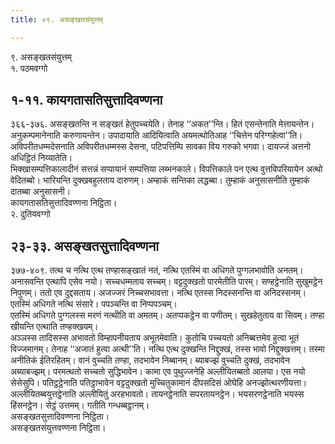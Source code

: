```yaml
---
title: ०९. असङ्खतसंयुत्तम्

---
```

९. असङ्खतसंयुत्तम्  
१. पठमवग्गो  


## १-११. कायगतासतिसुत्तादिवण्णना

३६६-३७६. असङ्खतन्ति न सङ्खतं हेतुपच्चयेति। तेनाह ‘‘अकत’’न्ति। हितं एसन्तेनाति मेत्तायन्तेन। अनुकम्पमानेनाति करुणायन्तेन। उपादायाति आदियित्वाति अयमत्थोतिआह ‘‘चित्तेन परिग्गहेत्वा’’ति। अविपरीतधम्मदेसनाति अविपरीतधम्मस्स देसना, पटिपत्तिम्पि सावका विय गरुको भगवा। दायज्जं अत्तनो अधिट्ठितं निय्यातेति।  
भिक्खासम्पत्तिकालादीनं सत्तन्नं सप्पायानं सम्पत्तिया लब्भनकाले। विपत्तिकाले पन एत्थ वुत्तविपरियायेन अत्थो वेदितब्बो। भारियन्ति दुक्खबहुलताय दारुणम्। अम्हाकं सन्तिका लद्धब्बा। तुम्हाकं अनुसासनीति तुम्हाकं दातब्बा अनुसासनी।  
कायगतासतिसुत्तादिवण्णना निट्ठिता।  
२. दुतियवग्गो  


## २३-३३. असङ्खतसुत्तादिवण्णना

३७७-४०९. तत्थ च नत्थि एत्थ तण्हासङ्खातं नतं, नत्थि एतस्मिं वा अधिगते पुग्गलभावोति अनतम्। अनासवन्ति एत्थापि एसेव नयो। सच्चधम्मताय सच्चम्। वट्टदुक्खतो पारमेतीति पारम्। सण्हट्ठेनाति सुखुमट्ठेन निपुणम्। ततो एव दुद्दसताय। अजज्जरं निच्चसभावत्ता। नत्थि एतस्स निदस्सनन्ति वा अनिदस्सनम्। एतस्मिं अधिगते नत्थि संसारे। पपञ्चन्ति वा निप्पपञ्चम्।  
एतस्मिं अधिगते पुग्गलस्स मरणं नत्थीति वा अमतम्। अतप्पकट्ठेन वा पणीतम्। सुखहेतुताय वा सिवम्। तण्हा खीयन्ति एत्थाति तण्हक्खयम्।  
अञ्ञस्स तादिसस्स अभावतो विम्हापनीयताय अभूतमेवाति। कुतोचि पच्चयतो अनिब्बत्तमेव हुत्वा भूतं विज्जमानम्। तेनाह ‘‘अजातं हुत्वा अत्थी’’ति। नत्थि एत्थ दुक्खन्ति निद्दुक्खं, तस्स भावो निद्दुक्खत्तम्। तस्मा अनीतिकं ईतिरहितम्। वानं वुच्चति तण्हा, तदभावेन निब्बानम्। ब्याबज्झं वुच्चति दुक्खं, तदभावेन अब्याबज्झम्। परमत्थतो सच्चतो सुद्धिभावेन। कामा एव पुथुज्जनेहि अल्लीयितब्बतो आलया। एस नयो सेसेसुपि। पतिट्ठट्ठेनाति पतिट्ठाभावेन वट्टदुक्खतो मुच्‍चितुकामानं दीपसदिसं ओघेहि अनज्झोत्थरणीयत्ता। अल्‍लीयितब्बयुत्तट्ठेनाति अल्‍लीयितुं अरहभावतो। तायनट्ठेनाति सपरतायनट्ठेन। भयसरणट्ठेनाति भयस्स हिंसनट्ठेन। सेट्ठं उत्तमम्। गतीति गन्धब्बट्ठानम्।  
असङ्खतसुत्तादिवण्णना निट्ठिता।  
असङ्खतसंयुत्तवण्णना निट्ठिता।  